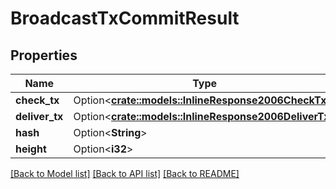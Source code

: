 # BroadcastTxCommitResult

## Properties

Name | Type | Description | Notes
------------ | ------------- | ------------- | -------------
**check_tx** | Option<[**crate::models::InlineResponse2006CheckTx**](inline_response_200_6_check_tx.md)> |  | [optional]
**deliver_tx** | Option<[**crate::models::InlineResponse2006DeliverTx**](inline_response_200_6_deliver_tx.md)> |  | [optional]
**hash** | Option<**String**> |  | [optional]
**height** | Option<**i32**> |  | [optional]

[[Back to Model list]](../README.md#documentation-for-models) [[Back to API list]](../README.md#documentation-for-api-endpoints) [[Back to README]](../README.md)


